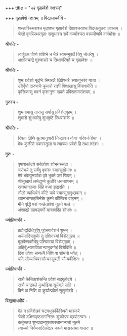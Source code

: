 +++
title = "५२ गृहप्रवेशे नक्षत्रम्"

+++
गृहप्रवेशे नक्षत्रम् ॥ विद्यामाधवीये -

> शस्तास्स्थिराश्च मृदवश्च गृहप्रवेशे क्षिप्राश्चराश्च विदधत्युडवः प्रवासम् ।  
श्रेष्ठो वृषस्स्थिरगृहाः सशुभाश्च सर्वे वर्ज्याश्चरा वरममीष्वपि वार्षभोंशः ॥ 

श्रीपतिः - 

> त्वाष्ट्रेऽथ पौष्णे शशिभे च मैत्रे स्वयम्भुवर्क्षे त्रिषु चोत्तरेषु ।  
अक्षीणचन्द्रे गुरुवासरे च तिथावरिक्ते च गृहप्रवेशः ॥

श्रीपतिः - 

> शुभः प्रवेशो मृदुभिः स्थिरर्क्षैः क्षिप्रैश्चरैः स्यात्पुनरेव यात्रा ।  
उग्रैर्नृपो दारुणभैः कुमारो राज्ञी विशाखासु विनाशमेति ॥  
कृत्तिकासु भवनं कृशानुना दह्यते प्रविशतामसंशयम् ॥

गुरुश्च - 

> शुभनामासु तारासु सर्वासु प्रविशेद्गृहम् ।  
शुभांशे शुभवारेषु शुभदृष्टे स्थिरांशके ॥ 

श्रीपतिः -

> रिक्ता तिथि सुतभानुवारौ निन्द्याश्च योगाः परिवर्जनीयाः ।  
मेषः कुळीरो मकरस्तुला च त्याज्याः प्रवेशे हि तथा तदंशाः ॥

गुरुः -

> वृषांशकोदये सर्वप्रवेशः शोभनस्सदा ।  
चरोभये तु सर्वेषु वृषांशः स्यात्सुशोभनः ॥  
मेषे भवेत्पुनर्यात्रा वृषे भुक्ते परां श्रियम् ।  
श्रीसुखार्थं लभेद्युग्मे कुळीरे धननाशनम् ॥  
रत्नभागप्रजाः सिंहे वध्वां हृद्यरतिः ।  
तौलो व्याधिर्धनं कीटे चापे स्यात्सुखदुःखवान् ॥  
ध्यानभाण्डहतिर्नक्रे कुम्भे कीर्तिश्च वाहनम् ।  
मीने वृद्धिं परां गच्छेत्प्रवेशे नूतने फले ॥  
अंशाद्यो ग्रहषड्वर्गो यात्रावदिह शोभनः ॥

ज्योतिषार्णवे -

> ब्रह्मेन्द्वदितिपूर्वेषु पूर्वस्यावेशनं शुभम् ।  
अर्यमादिचतुष्के तु दक्षिणस्यां विशेद्गृहम् ॥  
मूलवैष्णवमैत्रेषु पश्चिमायां विशेद्गृहम् ।  
अहिर्बुध्न्यश्रविष्ठाभ्यामुदग्गेहं विशेदिति ॥  
दिवा प्रवेशः सम्पत्यै निशि वा शोमनो भवेत् ।  
यदि सौम्याधिपस्सौम्यस्सुबली सौम्यवीक्षितः ॥

ज्योतिषार्णवे -

> रात्रौ केचित्प्रशंसन्ति प्रवेशं सद्गृहोदये ।  
रात्रौ चन्द्रबले कुर्थाद्दिया सूर्यबले सति ।  
दिने वा निशि वा कुर्यात्प्रवेशं सुशुभोदये ।

विद्यामाधवीये - 

> गेहं न प्रविशेन्नवं घटवधूकर्किस्थिते भास्करे  
श्रेष्ठो दक्षिणपृष्ठभागनिरतः शुक्रोऽत्र वज्र्योऽन्यगः ।  
कर्तुस्तत्र शुभप्रदान्युपचयस्थानान्यथो नूतने  
त्याज्यो निर्गमनादिकोऽत्र नवमो मासस्तथा वासरः ॥